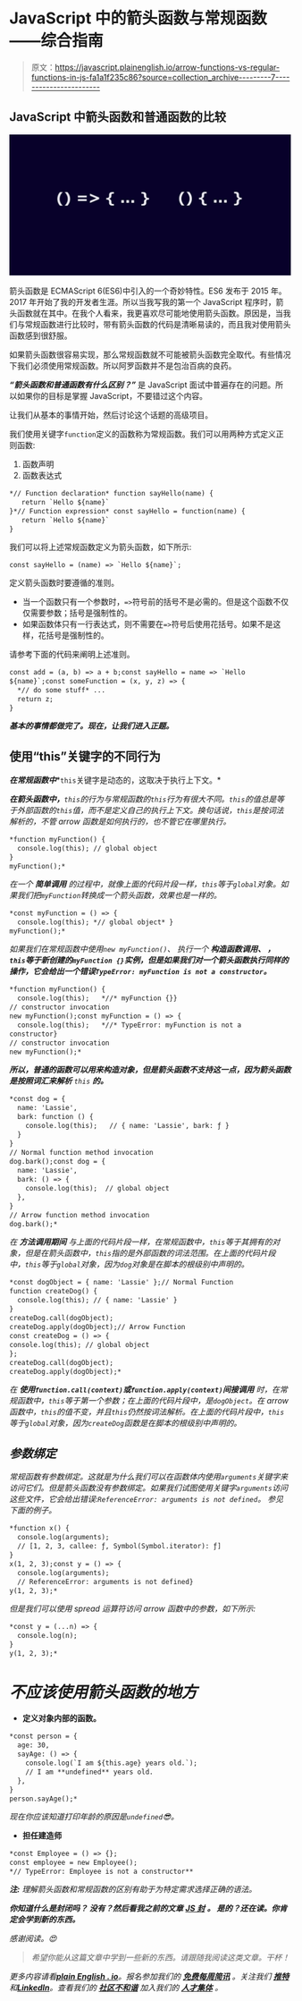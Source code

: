 # JavaScript 中的箭头函数与常规函数——综合指南

> 原文：<https://javascript.plainenglish.io/arrow-functions-vs-regular-functions-in-js-fa1a1f235c86?source=collection_archive---------7----------------------->

## JavaScript 中箭头函数和普通函数的比较

![](img/1297af07a28d95409fc9904a61802186.png)

箭头函数是 ECMAScript 6(ES6)中引入的一个奇妙特性。ES6 发布于 2015 年。2017 年开始了我的开发者生涯。所以当我写我的第一个 JavaScript 程序时，箭头函数就在其中。在我个人看来，我更喜欢尽可能地使用箭头函数。原因是，当我们与常规函数进行比较时，带有箭头函数的代码是清晰易读的，而且我对使用箭头函数感到很舒服。

如果箭头函数很容易实现，那么常规函数就不可能被箭头函数完全取代。有些情况下我们必须使用常规函数。所以阿罗函数并不是包治百病的良药。

***“箭头函数和普通函数有什么区别？”*** 是 JavaScript 面试中普遍存在的问题。所以如果你的目标是掌握 JavaScript，不要错过这个内容。

让我们从基本的事情开始，然后讨论这个话题的高级项目。

我们使用关键字`function`定义的函数称为常规函数。我们可以用两种方式定义正则函数:

1.  函数声明
2.  函数表达式

```
*// Function declaration* function sayHello(name) {
   return `Hello ${name}`
}*// Function expression* const sayHello = function(name) {
   return `Hello ${name}`
}
```

我们可以将上述常规函数定义为箭头函数，如下所示:

```
const sayHello = (name) => `Hello ${name}`;
```

定义箭头函数时要遵循的准则。

*   当一个函数只有一个参数时，`=>`符号前的括号不是必需的。但是这个函数不仅仅需要参数；括号是强制性的。
*   如果函数体只有一行表达式，则不需要在`=>`符号后使用花括号。如果不是这样，花括号是强制性的。

请参考下面的代码来阐明上述准则。

```
const add = (a, b) => a + b;const sayHello = name => `Hello ${name}`;const someFunction = (x, y, z) => {
  *// do some stuff* ...
  return z;
}
```

***基本的事情都做完了。现在，让我们进入正题。***

## **使用“this”关键字的不同行为**

***在常规函数中****`this`关键字是动态的，这取决于执行上下文。*

****在箭头函数中，***`this`的行为与常规函数的`this`行为有很大不同。`this`的值总是等于外部函数的`this`值，而不是定义自己的执行上下文。换句话说，`this`是按词法解析的，不管 arrow 函数是如何执行的，也不管它在哪里执行。*

```
*function myFunction() {
  console.log(this); // global object
}
myFunction();*
```

*在一个 ***简单调用*** 的过程中，就像上面的代码片段一样，`this`等于`global`对象。如果我们把`myFunction`转换成一个箭头函数，效果也是一样的。*

```
*const myFunction = () => {
  console.log(this); *// global object* }
myFunction();*
```

*如果我们在常规函数中使用`new myFunction()`、
执行一个 ***构造函数调用*、
，`this`等于新创建的`myFunction {}`实例，但是如果我们对一个箭头函数执行同样的操作，它会给出一个错误`TypeError: myFunction is not a constructor`。***

```
*function myFunction() {
  console.log(this);   *//* myFunction {}}
// constructor invocation
new myFunction();const myFunction = () => {
  console.log(this);   *//* TypeError: myFunction is not a constructor}
// constructor invocation
new myFunction();*
```

****所以，普通的函数可以用来构造对象，但是箭头函数不支持这一点，因为箭头函数是按照词汇来解析*** `this` ***的。****

```
*const dog = {
  name: 'Lassie',
  bark: function () {
    console.log(this);   // { name: 'Lassie', bark: ƒ }
  }
}
// Normal function method invocation
dog.bark();const dog = {
  name: 'Lassie',
  bark: () => {
    console.log(this);  // global object
  },
}
// Arrow function method invocation
dog.bark();*
```

*在 ***方法调用期间*** 与上面的代码片段一样，在常规函数中，`this`等于其拥有的对象，但是在箭头函数中，`this`指的是外部函数的词法范围。在上面的代码片段中，`this`等于`global`对象，因为`dog`对象是在脚本的根级别中声明的。*

```
*const dogObject = { name: 'Lassie' };// Normal Function
function createDog() {
  console.log(this); // { name: 'Lassie' }
}
createDog.call(dogObject);
createDog.apply(dogObject);// Arrow Function
const createDog = () => {
console.log(this); // global object
};
createDog.call(dogObject);
createDog.apply(dogObject);*
```

*在 ***使用`function.call(context)`或`function.apply(context)`间接调用*** 时，在常规函数中，`this`等于第一个参数；在上面的代码片段中，是`dogObject`。在 arrow 函数中，`this`的值不变，并且`this`仍然按词法解析。在上面的代码片段中，`this`等于`global`对象，因为`createDog`函数是在脚本的根级别中声明的。*

## *参数绑定*

*常规函数有参数绑定。这就是为什么我们可以在函数体内使用`arguments`关键字来访问它们。但是箭头函数没有参数绑定。如果我们试图使用关键字`arguments`访问这些文件，它会给出错误:`ReferenceError: arguments is not defined`。
参见下面的例子。*

```
*function x() {
  console.log(arguments);
  // [1, 2, 3, callee: ƒ, Symbol(Symbol.iterator): ƒ]
}
x(1, 2, 3);const y = () => {
  console.log(arguments); 
  // ReferenceError: arguments is not defined}
y(1, 2, 3);*
```

*但是我们可以使用 spread 运算符访问 arrow 函数中的参数，如下所示:*

```
*const y = (...n) => {
  console.log(n);
}
y(1, 2, 3);*
```

# *不应该使用箭头函数的地方*

*   ****定义对象内部的函数。****

```
*const person = {
  age: 30,
  sayAge: () => {
    console.log(`I am ${this.age} years old.`);
    // I am **undefined** years old.
  },
}
person.sayAge();*
```

*现在你应该知道打印年龄的原因是`undefined`😎。*

*   ****担任建造师****

```
*const Employee = () => {};
const employee = new Employee(); 
*// TypeError: Employee is not a constructor**
```

***注:** *理解箭头函数和常规函数的区别有助于为特定需求选择正确的语法。**

****你知道什么是封闭吗？
没有？然后看我之前的文章*** [***JS 封***](https://medium.com/@sudarshanadayananda/what-is-a-closure-in-js-eab2fcb68ccc) ***。
是的？还在读。你肯定会学到新的东西。****

*感谢阅读。😍*

> *希望你能从这篇文章中学到一些新的东西。请跟随我阅读这类文章。干杯！*

**更多内容请看*[***plain English . io***](https://plainenglish.io/)*。报名参加我们的* [***免费每周简讯***](http://newsletter.plainenglish.io/) *。关注我们* [***推特***](https://twitter.com/inPlainEngHQ)**和*[***LinkedIn***](https://www.linkedin.com/company/inplainenglish/)*。查看我们的* [***社区不和谐***](https://discord.gg/GtDtUAvyhW) *加入我们的* [***人才集体***](https://inplainenglish.pallet.com/talent/welcome) *。***
